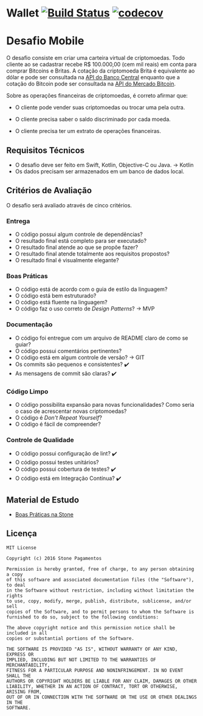 # Wallet [![Build Status](https://travis-ci.org/bcolombini/Wallet.svg?branch=master)](https://travis-ci.org/bcolombini/Wallet) [![codecov](https://codecov.io/gh/bcolombini/Wallet/branch/master/graph/badge.svg)](https://codecov.io/gh/bcolombini/Wallet)


# Desafio Mobile

O desafio consiste em criar uma carteira virtual de criptomoedas. Todo cliente ao se cadastrar recebe R$ 100.000,00 (cem mil reais) em conta para comprar Bitcoins e Britas.
A cotação da criptomoeda Brita é equivalente ao dólar e pode ser consultada na [API do Banco Central](https://dadosabertos.bcb.gov.br/dataset/taxas-de-cambio-todos-os-boletins-diarios) enquanto que a cotação do Bitcoin pode ser consultada na [API do Mercado Bitcoin](https://www.mercadobitcoin.net/api-doc/).

Sobre as operações financeiras de criptomoedas, é correto afirmar que:

* O cliente pode vender suas criptomoedas ou trocar uma pela outra.

* O cliente precisa saber o saldo discriminado por cada moeda.

* O cliente precisa ter um extrato de operações financeiras.

## Requisitos Técnicos

* O desafio deve ser feito em Swift, Kotlin, Objective-C ou Java. -> Kotlin
* Os dados precisam ser armazenados em um banco de dados local.

## Critérios de Avaliação

O desafio será avaliado através de cinco critérios.

### Entrega

* O código possui algum controle de dependências?
* O resultado final está completo para ser executado?
* O resultado final atende ao que se propõe fazer?
* O resultado final atende totalmente aos requisitos propostos?
* O resultado final é visualmente elegante?

### Boas Práticas

* O código está de acordo com o guia de estilo da linguagem?
* O código está bem estruturado?
* O código está fluente na linguagem?
* O código faz o uso correto de _Design Patterns_? -> MVP

### Documentação

* O código foi entregue com um arquivo de README claro de como se guiar?
* O código possui comentários pertinentes? 
* O código está em algum controle de versão? -> GIT
* Os commits são pequenos e consistentes? :heavy_check_mark:
* As mensagens de commit são claras? :heavy_check_mark:

### Código Limpo

* O código possibilita expansão para novas funcionalidades? Como seria o caso de acrescentar novas criptomoedas?
* O código é _Don't Repeat Yourself_?
* O código é fácil de compreender?

### Controle de Qualidade

* O código possui configuração de lint? :heavy_check_mark:
* O código possui testes unitários?
* O código possui cobertura de testes? :heavy_check_mark:
* O código está em Integração Contínua?  :heavy_check_mark:

## Material de Estudo
* [Boas Práticas na Stone](https://github.com/stone-payments/stoneco-best-practices/blob/master/README_pt.md)

## Licença
```
MIT License

Copyright (c) 2016 Stone Pagamentos

Permission is hereby granted, free of charge, to any person obtaining a copy
of this software and associated documentation files (the "Software"), to deal
in the Software without restriction, including without limitation the rights
to use, copy, modify, merge, publish, distribute, sublicense, and/or sell
copies of the Software, and to permit persons to whom the Software is
furnished to do so, subject to the following conditions:

The above copyright notice and this permission notice shall be included in all
copies or substantial portions of the Software.

THE SOFTWARE IS PROVIDED "AS IS", WITHOUT WARRANTY OF ANY KIND, EXPRESS OR
IMPLIED, INCLUDING BUT NOT LIMITED TO THE WARRANTIES OF MERCHANTABILITY,
FITNESS FOR A PARTICULAR PURPOSE AND NONINFRINGEMENT. IN NO EVENT SHALL THE
AUTHORS OR COPYRIGHT HOLDERS BE LIABLE FOR ANY CLAIM, DAMAGES OR OTHER
LIABILITY, WHETHER IN AN ACTION OF CONTRACT, TORT OR OTHERWISE, ARISING FROM,
OUT OF OR IN CONNECTION WITH THE SOFTWARE OR THE USE OR OTHER DEALINGS IN THE
SOFTWARE.
```
